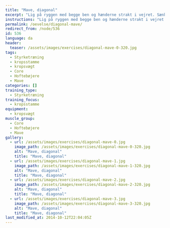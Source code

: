 ```yaml
---
title: "Mave, diagonal"
excerpt: "Lig på ryggen med begge ben og hænderne strakt i vejret. Sænk venstre ben mod jorden og venstre arm i samme retning, så arm og ben er parallelle. Højre arm føres bagover og ben ligeledes. Venstre ben og højre arm er nu diagonale. Tilbage til udgangspositionen. Gentages nu med modsatte arm og ben  "
instructions: "Lig på ryggen med begge ben og hænderne strakt i vejret. Sænk venstre ben mod jorden og venstre arm i samme retning, så arm og ben er parallelle. Højre arm føres bagover og ben ligeledes. Venstre ben og højre arm er nu diagonale. Tilbage til udgangspositionen. Gentages nu med modsatte arm og ben  "
permalink: /oevelse/diagonal-mave/
redirect_from: /node/536
id: 536
language: da
header:
  teaser: /assets/images/exercises/diagonal-mave-0-320.jpg
tags:
  - Styrketræning
  - kropsstamme
  - kropsvægt
  - Core
  - Hoftebøjere
  - Mave
categories: []
training_type: 
  - Styrketræning
training_focus: 
  - kropsstamme
equipment:
  - kropsvægt
muscle_group:
  - Core
  - Hoftebøjere
  - Mave
gallery:
  - url: /assets/images/exercises/diagonal-mave-0.jpg
    image_path: /assets/images/exercises/diagonal-mave-0-320.jpg
    alt: "Mave, diagonal"
    title: "Mave, diagonal"
  - url: /assets/images/exercises/diagonal-mave-1.jpg
    image_path: /assets/images/exercises/diagonal-mave-1-320.jpg
    alt: "Mave, diagonal"
    title: "Mave, diagonal"
  - url: /assets/images/exercises/diagonal-mave-2.jpg
    image_path: /assets/images/exercises/diagonal-mave-2-320.jpg
    alt: "Mave, diagonal"
    title: "Mave, diagonal"
  - url: /assets/images/exercises/diagonal-mave-3.jpg
    image_path: /assets/images/exercises/diagonal-mave-3-320.jpg
    alt: "Mave, diagonal"
    title: "Mave, diagonal"
last_modified_at: 2014-10-12T22:04:05Z
---
```

